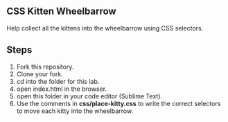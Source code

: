 ## CSS Kitten Wheelbarrow

Help collect all the kittens into the wheelbarrow using CSS selectors.

## Steps

1. Fork this repository.
2. Clone your fork.
3. cd into the folder for this lab.
4. open index.html in the browser.
5. open this folder in your code editor (Sublime Text).
6. Use the comments in **css/place-kitty.css** to write the correct selectors to move each kitty into the wheelbarrow.